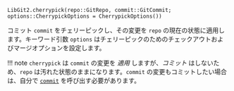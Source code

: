 ```
LibGit2.cherrypick(repo::GitRepo, commit::GitCommit; options::CherrypickOptions = CherrypickOptions())
```

コミット `commit` をチェリーピックし、その変更を `repo` の現在の状態に適用します。キーワード引数 `options` はチェリーピックのためのチェックアウトおよびマージオプションを設定します。

!!! note
    `cherrypick` は `commit` の変更を *適用* しますが、*コミット* はしないため、`repo` は汚れた状態のままになります。`commit` の変更もコミットしたい場合は、自分で [`commit`](@ref) を呼び出す必要があります。

